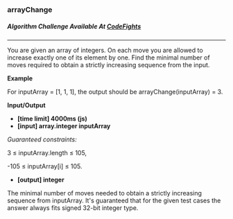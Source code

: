 ### arrayChange

##### Algorithm Challenge Available At [CodeFights](https://codefights.com/arcade/intro/level-4/xvkRbxYkdHdHNCKjg)
---
You are given an array of integers. On each move you are allowed to increase exactly one of its element by one. Find the minimal number of moves required to obtain a strictly increasing sequence from the input.

**Example**

For inputArray = [1, 1, 1], the output should be
arrayChange(inputArray) = 3.

**Input/Output**

- **[time limit] 4000ms (js)**
- **[input] array.integer inputArray**

*Guaranteed constraints:*

3 ≤ inputArray.length ≤ 105,

-105 ≤ inputArray[i] ≤ 105.

- **[output] integer**

The minimal number of moves needed to obtain a strictly increasing sequence from inputArray.
It's guaranteed that for the given test cases the answer always fits signed 32-bit integer type.
